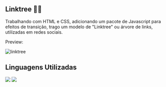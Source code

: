 ## Linktree 🌳🔗

Trabalhando com HTML e CSS, adicionando um pacote de Javascript para efeitos de transição, trago um modelo de "Linktree" ou árvore de links, utilizadas em redes sociais.

Preview:

![linktree](https://user-images.githubusercontent.com/89155684/131357682-39d5185b-0540-47d8-b7d6-0be9d3077a2f.png)

## Linguagens Utilizadas

 <p align="left">
 <a><img src="https://img.shields.io/badge/HTML5-E34F26?style=for-the-badge&logo=html5&logoColor=white"/></a>
 <a><img src="https://img.shields.io/badge/CSS3-1572B6?style=for-the-badge&logo=css3&logoColor=white"/></a>

